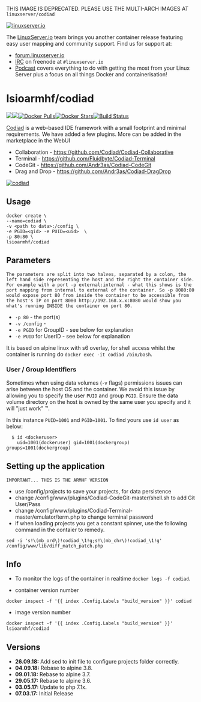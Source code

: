 [linuxserverurl]: https://linuxserver.io
[forumurl]: https://forum.linuxserver.io
[ircurl]: https://www.linuxserver.io/irc/
[podcasturl]: https://www.linuxserver.io/podcast/
[appurl]: http://codiad.com/
[hub]: https://hub.docker.com/r/lsioarmhf/codiad/

THIS IMAGE IS DEPRECATED. PLEASE USE THE MULTI-ARCH IMAGES AT `linuxserver/codiad`

[![linuxserver.io](https://raw.githubusercontent.com/linuxserver/docker-templates/master/linuxserver.io/img/linuxserver_medium.png)][linuxserverurl]

The [LinuxServer.io][linuxserverurl] team brings you another container release featuring easy user mapping and community support. Find us for support at:
* [forum.linuxserver.io][forumurl]
* [IRC][ircurl] on freenode at `#linuxserver.io`
* [Podcast][podcasturl] covers everything to do with getting the most from your Linux Server plus a focus on all things Docker and containerisation!

# lsioarmhf/codiad
[![](https://images.microbadger.com/badges/version/lsioarmhf/codiad.svg)](https://microbadger.com/images/lsioarmhf/codiad "Get your own version badge on microbadger.com")[![](https://images.microbadger.com/badges/image/lsioarmhf/codiad.svg)](https://microbadger.com/images/lsioarmhf/codiad "Get your own image badge on microbadger.com")[![Docker Pulls](https://img.shields.io/docker/pulls/lsioarmhf/codiad.svg)][hub][![Docker Stars](https://img.shields.io/docker/stars/lsioarmhf/codiad.svg)][hub][![Build Status](https://ci.linuxserver.io/buildStatus/icon?job=Docker-Builders/armhf/armhf-codiad)](https://ci.linuxserver.io/job/Docker-Builders/job/armhf/job/armhf-codiad/)

[Codiad][appurl] is a web-based IDE framework with a small footprint and minimal requirements. We have added a few plugins. More can be added in the marketplace in the WebUI

* Collaboration - https://github.com/Codiad/Codiad-Collaborative
* Terminal - https://github.com/Fluidbyte/Codiad-Terminal
* CodeGit - https://github.com/Andr3as/Codiad-CodeGit
* Drag and Drop - https://github.com/Andr3as/Codiad-DragDrop


[![codiad](https://raw.githubusercontent.com/linuxserver/docker-templates/master/linuxserver.io/img/codiad.png)][appurl]

## Usage

```
docker create \
--name=codiad \
-v <path to data>:/config \
-e PGID=<gid> -e PUID=<uid>  \
-p 80:80 \
lsioarmhf/codiad
```

## Parameters

`The parameters are split into two halves, separated by a colon, the left hand side representing the host and the right the container side. 
For example with a port -p external:internal - what this shows is the port mapping from internal to external of the container.
So -p 8080:80 would expose port 80 from inside the container to be accessible from the host's IP on port 8080
http://192.168.x.x:8080 would show you what's running INSIDE the container on port 80.`


* `-p 80` - the port(s)
* `-v /config` -
* `-e PGID` for GroupID - see below for explanation
* `-e PUID` for UserID - see below for explanation

It is based on alpine linux with s6 overlay, for shell access whilst the container is running do `docker exec -it codiad /bin/bash`.


### User / Group Identifiers

Sometimes when using data volumes (`-v` flags) permissions issues can arise between the host OS and the container. We avoid this issue by allowing you to specify the user `PUID` and group `PGID`. Ensure the data volume directory on the host is owned by the same user you specify and it will "just work" ™.

In this instance `PUID=1001` and `PGID=1001`. To find yours use `id user` as below:

```
  $ id <dockeruser>
    uid=1001(dockeruser) gid=1001(dockergroup) groups=1001(dockergroup)
```

## Setting up the application 
`IMPORTANT... THIS IS THE ARMHF VERSION`

* use /config/projects to save your projects, for data persistence
* change /config/www/plugins/Codiad-CodeGit-master/shell.sh to add Git User/Pass
* change /config/www/plugins/Codiad-Terminal-master/emulator/term.php to change terminal password
* if when loading projects you get a constant spinner, use the following command in the contaier to remedy.

`sed -i 's!\(mb_ord\)!codiad_\1!g;s!\(mb_chr\)!codiad_\1!g' /config/www/lib/diff_match_patch.php`

## Info

* To monitor the logs of the container in realtime `docker logs -f codiad`.

* container version number 

`docker inspect -f '{{ index .Config.Labels "build_version" }}' codiad`

* image version number

`docker inspect -f '{{ index .Config.Labels "build_version" }}' lsioarmhf/codiad`



## Versions

+ **26.09.18:** Add sed to init file to configure projects folder correctly.
+ **04.09.18:** Rebase to alpine 3.8.
+ **09.01.18:** Rebase to alpine 3.7.
+ **29.05.17:** Rebase to alpine 3.6.
+ **03.05.17:** Update to php 7.1x.
+ **07.03.17:** Initial Release

